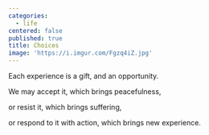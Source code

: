 ```yaml
---
categories:
  - life
centered: false
published: true
title: Choices
image: 'https://i.imgur.com/Fgzq4iZ.jpg'
---
```

Each experience is a gift,
and an opportunity.

We may accept it,
which brings peacefulness,

or resist it,
which brings suffering,

or respond to it 
with action,
which brings new experience.